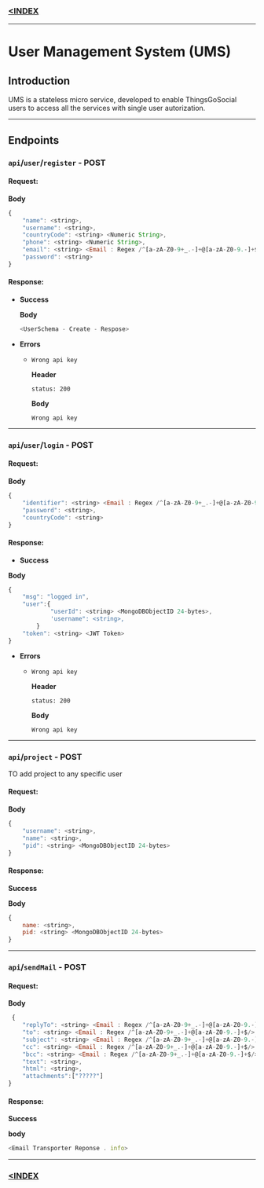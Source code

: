 ### [<INDEX](https://b19kiit.github.io/OEE_DOCS/)

***

# User Management System (UMS)

## Introduction

UMS is a stateless micro service, developed to enable ThingsGoSocial users to access all the services with single user autorization.

***

## Endpoints

### `api`/`user`/`register`  - **POST**

#### Request:

**Body**

```js
{
    "name": <string>,
    "username": <string>,
    "countryCode": <string> <Numeric String>,
    "phone": <string> <Numeric String>,
    "email": <string> <Email : Regex /^[a-zA-Z0-9+_.-]+@[a-zA-Z0-9.-]+$/>,
    "password": <string>
}
```

#### Response:

- **Success**
    
    **Body**
    ```js
    <UserSchema - Create - Respose>
    ```

- **Errors**

    - `Wrong api key`

        **Header**
        ```
        status: 200
        ```
        **Body**
        ```
        Wrong api key
        ```
        
***

### `api`/`user`/`login`  - **POST**

#### Request:

**Body**
```js
{
    "identifier": <string> <Email : Regex /^[a-zA-Z0-9+_.-]+@[a-zA-Z0-9.-]+$/>,
    "password": <string>,
    "countryCode": <string>
}
```

#### Response:

- **Success**

**Body**
```js
{ 
    "msg": "logged in",
    "user":{
            "userId": <string> <MongoDBObjectID 24-bytes>,
            'username": <string>,
        }
    "token": <string> <JWT Token>
}
```
- **Errors**

    - `Wrong api key`

        **Header**
        ```
        status: 200
        ```
        **Body**
        ```
        Wrong api key
        ```

***

### `api`/`project`  - **POST**

TO add project to any specific user

#### Request:

**Body**
```js
{
    "username": <string>,
    "name": <string>,
    "pid": <string> <MongoDBObjectID 24-bytes>
}
```

#### Response:

**Success**

**Body**
```js
{
    name: <string>,
    pid: <string> <MongoDBObjectID 24-bytes>
}
```

***

### `api`/`sendMail` - **POST**

#### Request:
**Body**
```js
 {
    "replyTo": <string> <Email : Regex /^[a-zA-Z0-9+_.-]+@[a-zA-Z0-9.-]+$/>,
    "to": <string> <Email : Regex /^[a-zA-Z0-9+_.-]+@[a-zA-Z0-9.-]+$/>,
    "subject": <string> <Email : Regex /^[a-zA-Z0-9+_.-]+@[a-zA-Z0-9.-]+$/>,
    "cc": <string> <Email : Regex /^[a-zA-Z0-9+_.-]+@[a-zA-Z0-9.-]+$/>,
    "bcc": <string> <Email : Regex /^[a-zA-Z0-9+_.-]+@[a-zA-Z0-9.-]+$/>,
    "text": <string>,
    "html": <string>,
    "attachments":["?????"]
}
```
#### Response:

**Success**

**body**
```js
<Email Transporter Reponse . info>
```

***

### [<INDEX](https://b19kiit.github.io/OEE_DOCS/)
